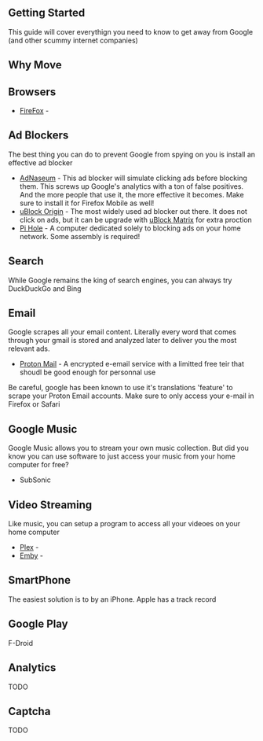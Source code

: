 ## Getting Started

This guide will cover everythign you need to know to get away from Google (and other scummy internet companies)

## Why Move

## Browsers

- [FireFox](https://www.mozilla.org/en-US/firefox/) - 


## Ad Blockers

The best thing you can do to prevent Google from spying on you is install an effective ad blocker

- [AdNaseum]() - This ad blocker will simulate clicking ads before blocking them. This screws up Google's analytics with a ton of false positives. And the more people that use it, the more effective it becomes. Make sure to install it for Firefox Mobile as well!
- [uBlock Origin]() - The most widely used ad blocker out there.  It does not click on ads, but it can be upgrade with [uBlock Matrix]() for extra proction
- [Pi Hole]() - A computer dedicated solely to blocking ads on your home network. Some assembly is required!

## Search

While Google remains the king of search engines, you can always try DuckDuckGo and Bing

## Email

Google scrapes all your email content.  Literally every word that comes through your gmail is stored and analyzed later to deliver you the most relevant ads.

- [Proton Mail]() - A encrypted e-email service with a limitted free teir that shoudl be good enough for personnal use

Be careful, google has been known to use it's translations 'feature' to scrape your Proton Email accounts.  Make sure to only access your e-mail in Firefox or Safari

## Google Music

Google Music allows you to stream your own music collection.  But did you know you can use software to just access your music from your home computer for free?

- SubSonic

## Video Streaming

Like music, you can setup a program to access all your videoes on your home computer

- [Plex]() - 
- [Emby]() -

## SmartPhone

The easiest solution is to by an iPhone.  Apple has a track record

## Google Play

F-Droid

## Analytics

TODO

## Captcha

TODO


